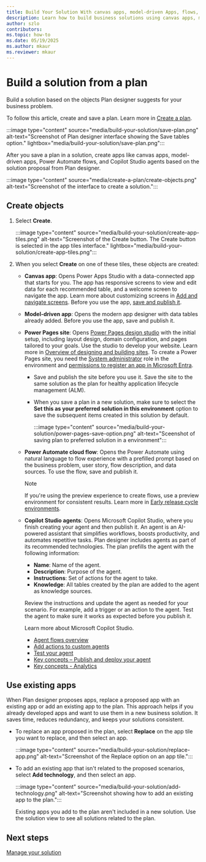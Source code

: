 ```yaml
---  
title: Build Your Solution With canvas apps, model-driven Apps, flows, and agents  
description: Learn how to build business solutions using canvas apps, model-driven apps, Power Automate flows, and Copilot Studio agents. Incorporate existing apps into your plans for efficiency and consistency.  
author: szlo 
contributors:  
ms.topic: how-to  
ms.date: 05/19/2025  
ms.author: mkaur  
ms.reviewer: mkaur  
---  
```


# Build a solution from a plan

Build a solution based on the objects Plan designer suggests for your business problem.

To follow this article, create and save a plan. Learn more in [Create a plan](create-plan.md).

:::image type="content" source="media/build-your-solution/save-plan.png" alt-text="Screenshot of Plan designer interface showing the Save tables option." lightbox="media/build-your-solution/save-plan.png":::

After you save a plan in a solution, create apps like canvas apps, model-driven apps, Power Automate flows, and Copilot Studio agents based on the solution proposal from Plan designer.

:::image type="content" source="media/create-a-plan/create-objects.png" alt-text="Screenshot of the interface to create a solution.":::

## Create objects

1. Select **Create**.

    :::image type="content" source="media/build-your-solution/create-app-tiles.png" alt-text="Screenshot of the Create button. The Create button is selected in the app tiles interface." lightbox="media/build-your-solution/create-app-tiles.png":::

1. When you select **Create** on one of these tiles, these objects are created:

    - **Canvas app**: Opens Power Apps Studio with a data-connected app that starts for you. The app has responsive screens to view and edit data for each recommended table, and a welcome screen to navigate the app. Learn more about customizing screens in [Add and navigate screens](/power-apps/maker/canvas-apps/add-screen-context-variables#welcome-screen). Before you use the app, [save and publish it](../canvas-apps/save-publish-app.md). 

    - **Model-driven app**: Opens the modern app designer with data tables already added. Before you use the app, save and publish it.

    - **Power Pages site**: Opens [Power Pages design studio](/power-pages/getting-started/use-design-studio) with the initial setup, including layout design, domain configuration, and pages tailored to your goals. Use the studio to develop your website. Learn more in [Overview of designing and building sites](/power-pages/configure/design-build-overview). To create a Power Pages site, you need the [System administrator](/power-pages/admin/admin-roles#system-administrator) role in the environment and [permissions to register an app in Microsoft Entra](/entra/identity-platform/howto-create-service-principal-portal#permissions-required-for-registering-an-app).
        - Save and publish the site before you use it. Save the site to the same solution as the plan for healthy application lifecycle management (ALM).
        - When you save a plan in a new solution, make sure to select the **Set this as your preferred solution in this environment** option to save the subsequent items created in this solution by default.
        
            :::image type="content" source="media/build-your-solution/power-pages-save-option.png" alt-text="Sceenshot of saving plan to preferred solution in a environment":::
 
    - **Power Automate cloud flow**: Opens the Power Automate using natural language to flow experience with a prefilled prompt based on the business problem, user story, flow description, and data sources. To use the flow, save and publish it.
        > [!NOTE]
        > If you're using the preview experience to create flows, use a preview environment for consistent results. Learn more in [Early release cycle environments](/power-platform/admin/early-release).
    
    - **Copilot Studio agents**: Opens Microsoft Copilot Studio, where you finish creating your agent and then publish it. An agent is an AI-powered assistant that simplifies workflows, boosts productivity, and automates repetitive tasks. Plan designer includes agents as part of its recommended technologies. The plan prefills the agent with the following information:

        - **Name**: Name of the agent.
        - **Description**: Purpose of the agent.
        - **Instructions**: Set of actions for the agent to take.
        - **Knowledge**: All tables created by the plan are added to the agent as knowledge sources.

        Review the instructions and update the agent as needed for your scenario. For example, add a trigger or an action to the agent. Test the agent to make sure it works as expected before you publish it.

        Learn more about Microsoft Copilot Studio.

         - [Agent flows overview](/microsoft-copilot-studio/flows-overview)
         - [Add actions to custom agents](/microsoft-copilot-studio/advanced-plugin-actions)
         - [Test your agent](/microsoft-copilot-studio/authoring-test-bot?tabs=webApp)
         - [Key concepts – Publish and deploy your agent](/microsoft-copilot-studio/publication-fundamentals-publish-channels)
         - [Key concepts - Analytics](/microsoft-copilot-studio/analytics-overview)  

## Use existing apps

When Plan designer proposes apps, replace a proposed app with an existing app or add an existing app to the plan. This approach helps if you already developed apps and want to use them in a new business solution. It saves time, reduces redundancy, and keeps your solutions consistent.

- To replace an app proposed in the plan, select **Replace** on the app tile you want to replace, and then select an app.

    :::image type="content" source="media/build-your-solution/replace-app.png" alt-text="Screenshot of the Replace option on an app tile.":::


- To add an existing app that isn't related to the proposed scenarios, select **Add technology**, and then select an app.

    :::image type="content" source="media/build-your-solution/add-technology.png" alt-text="Screenshot showing how to add an existing app to the plan.":::

    Existing apps you add to the plan aren't included in a new solution. Use the solution view to see all solutions related to the plan.

## Next steps

[Manage your solution](manage-solution.md)
